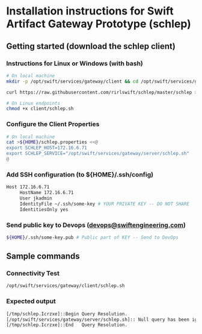 # Installation instructions for Swift Artifact Gateway Prototype (schlep)

## Getting started (download the schlep client)

### Instructions for Linux or Windows (with bash)

```bash
# On local machine
mkdir -p /opt/swift/services/gateway/client && cd /opt/swift/services/gateway

curl https://raw.githubusercontent.com/rirlswift/schlep/master/schlep >client/schlep.sh

# On Linux endpoints
chmod +x client/schlep.sh
```

### Configure the Client Properties
```bash
# On local machine
cat >${HOME}/schlep.properties <<@
export SCHLEP_HOST=172.16.6.71
export SCHLEP_SERVICE="/opt/swift/services/gateway/server/schlep.sh"
@

```
### Add SSH configuration (to ${HOME}/.ssh/config)
```bash
Host 172.16.6.71
     HostName 172.16.6.71
     User jkadmin
     IdentityFile ~/.ssh/some-key # YOUR PRIVATE KEY -- DO NOT SHARE
     IdentitiesOnly yes
```

### Send public key to Devops (devops@swiftengineering.com)
```bash
${HOME}/.ssh/some-key.pub # Public part of KEY -- Send to DevOps
```


## Sample commands

### Connectivity Test
```bash
/opt/swift/services/gateway/client/schlep.sh
```
### Expected output
```bash
[/tmp/schlep.Icrzxe]::Begin Query Resolution.
[/opt/swift/services/gateway/server/schlep.sh]:: Null query has been ignored.
[/tmp/schlep.Icrzxe]::End   Query Resolution.

```
